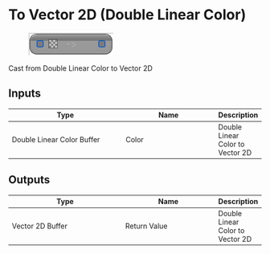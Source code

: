 # To Vector 2D (Double Linear Color)

<div align="left" data-full-width="false">

<figure><img src="To_Vector_2D_(Double_Linear_Color).png" alt=""><figcaption></figcaption></figure>

</div>

Cast from Double Linear Color to Vector 2D

## Inputs

<table>
<thead><tr><th width="250">Type</th><th width="200">Name</th><th>Description</th></tr></thead>
<tbody>
<tr><td>Double Linear Color Buffer</td><td>Color</td><td>Double Linear Color to Vector 2D</td></tr>
</tbody>
</table>

## Outputs

<table>
<thead><tr><th width="250">Type</th><th width="200">Name</th><th>Description</th></tr></thead>
<tbody>
<tr><td>Vector 2D Buffer</td><td>Return Value</td><td>Double Linear Color to Vector 2D</td></tr>
</tbody>
</table>